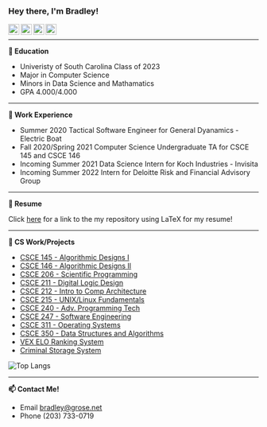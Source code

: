 ### Hey there, I'm Bradley!
<a href="https://discord.com/users/415557443599466507">
  <img align="left" alt="Bradley's Discord" width="22px" src="https://raw.githubusercontent.com/peterthehan/peterthehan/master/assets/discord.svg" />
</a>
<a href="https://www.instagram.com/bradgrose">
  <img align="left" alt="Bradley Grose" width="22px" src="https://upload.wikimedia.org/wikipedia/commons/thumb/a/a5/Instagram_icon.png/1024px-Instagram_icon.png" />
</a>
<a href="https://www.linkedin.com/in/bradley-grose/">
  <img align="left" alt="Abhishek's LinkedIN" width="22px" src="https://raw.githubusercontent.com/peterthehan/peterthehan/master/assets/linkedin.svg" />
</a>
<a href="https://open.spotify.com/user/bradley-279?si=F2Kjsr5ATcezboxLOJhGoQ">
  <img align="left" alt="Abhishek's Spotify" width="22px" src="https://raw.githubusercontent.com/peterthehan/peterthehan/master/assets/spotify.svg" />
</a>

</br>

---

**🏫 Education**
- Univeristy of South Carolina Class of 2023
- Major in Computer Science
- Minors in Data Science and Mathamatics
- GPA 4.000/4.000

---

**🔭 Work Experience**
- Summer 2020 Tactical Software Engineer for General Dyanamics - Electric Boat
- Fall 2020/Spring 2021 Computer Science Undergraduate TA for CSCE 145 and CSCE 146
- Incoming Summer 2021 Data Science Intern for Koch Industries - Invisita
- Incoming Summer 2022 Intern for Deloitte Risk and Financial Advisory Group

---

**📝 Resume**

Click [here](https://github.com/bgrose/Bradley-Grose-Resume) for a link to the my repository using LaTeX for my resume!

---

**🍎 CS Work/Projects**
- [CSCE 145 - Algorithmic Designs I](https://github.com/bgrose/CSCE-145-Algorithmic-Design-I)
- [CSCE 146 - Algorithmic Designs II](https://github.com/bgrose/CSCE-146-Algorithmic-Design-II)
- [CSCE 206 - Scientific Programming](https://github.com/bgrose/CSCE-206-Scientific-Programming)
- [CSCE 211 - Digital Logic Design](https://github.com/bgrose/CSCE-211-Digital-Logic-Design)
- [CSCE 212 - Intro to Comp Architecture](https://github.com/bgrose/CSCE-212-Intro-to-Comp-Architecture)
- [CSCE 215 - UNIX/Linux Fundamentals](https://github.com/bgrose/CSCE-215-UNIX-Linux-Fundamentals)
- [CSCE 240 - Adv. Programming Tech](https://github.com/bgrose/CSCE-240-Adv-Programming-Tech)
- [CSCE 247 - Software Engineering](https://github.com/bgrose/CSCE-247-Software-Engineering) 
- [CSCE 311 - Operating Systems](https://github.com/bgrose/CSCE-311-Operating-Systems) 
- [CSCE 350 - Data Structures and Algorithms](https://github.com/bgrose/CSCE-350-Data-Structures) 
- [VEX ELO Ranking System](https://github.com/bgrose/VexELOSourceCode)
- [Criminal Storage System](https://github.com/bgrose/CriminalStorageSystem)

![Top Langs](https://github-readme-stats.vercel.app/api/top-langs/?username=bgrose&layout=compact)

---

**📫 Contact Me!**
- Email bradley@grose.net
- Phone (203) 733-0719
